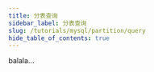 ```yaml
---
title: 分表查询
sidebar_label: 分表查询
slug: /tutorials/mysql/partition/query
hide_table_of_contents: true
---
```

balala...